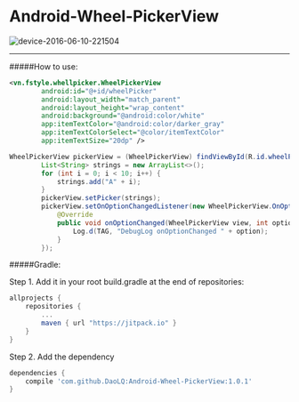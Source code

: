 # Android-Wheel-PickerView

![device-2016-06-10-221504](https://cloud.githubusercontent.com/assets/6355989/15969315/b7a64096-2f59-11e6-86ec-36ad5319a200.png)

------------------------------------------------------------------------

#####How to use:
```xml
<vn.fstyle.whellpicker.WheelPickerView
        android:id="@+id/wheelPicker"
        android:layout_width="match_parent"
        android:layout_height="wrap_content"
        android:background="@android:color/white"
        app:itemTextColor="@android:color/darker_gray"
        app:itemTextColorSelect="@color/itemTextColor"
        app:itemTextSize="20dp" />
```
```java
WheelPickerView pickerView = (WheelPickerView) findViewById(R.id.wheelPicker);
        List<String> strings = new ArrayList<>();
        for (int i = 0; i < 10; i++) {
            strings.add("A" + i);
        }
        pickerView.setPicker(strings);
        pickerView.setOnOptionChangedListener(new WheelPickerView.OnOptionChangedListener() {
            @Override
            public void onOptionChanged(WheelPickerView view, int option) {
                Log.d(TAG, "DebugLog onOptionChanged " + option);
            }
        });
```
#####Gradle:

Step 1. Add it in your root build.gradle at the end of repositories:

```gradle
allprojects {
	repositories {
		...
		maven { url "https://jitpack.io" }
	}
}
```

Step 2. Add the dependency
```gradle
dependencies {
    compile 'com.github.DaoLQ:Android-Wheel-PickerView:1.0.1'
}
```
